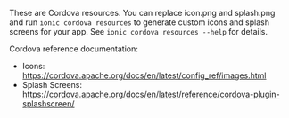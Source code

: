 These are Cordova resources. You can replace icon.png and splash.png and run
`ionic cordova resources` to generate custom icons and splash screens for your app. See `ionic cordova resources --help`
for details.

Cordova reference documentation:

- Icons: https://cordova.apache.org/docs/en/latest/config_ref/images.html
- Splash Screens: https://cordova.apache.org/docs/en/latest/reference/cordova-plugin-splashscreen/
